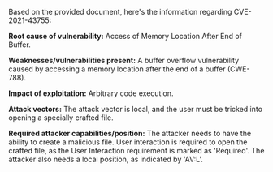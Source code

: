 Based on the provided document, here's the information regarding CVE-2021-43755:

**Root cause of vulnerability:** Access of Memory Location After End of Buffer.

**Weaknesses/vulnerabilities present:** A buffer overflow vulnerability caused by accessing a memory location after the end of a buffer (CWE-788).

**Impact of exploitation:** Arbitrary code execution.

**Attack vectors:** The attack vector is local, and the user must be tricked into opening a specially crafted file.

**Required attacker capabilities/position:** The attacker needs to have the ability to create a malicious file. User interaction is required to open the crafted file, as the User Interaction requirement is marked as 'Required'. The attacker also needs a local position, as indicated by 'AV:L'.